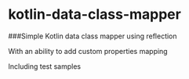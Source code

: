 # kotlin-data-class-mapper
###Simple Kotlin data class mapper using reflection

With an ability to add custom properties mapping

Including test samples

